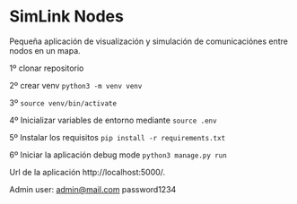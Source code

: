 # SimLink Nodes

Pequeña aplicación de visualización y simulación de comunicaciónes entre nodos en un mapa.

1º clonar repositorio

2º crear venv `python3 -m venv venv`

3º `source venv/bin/activate`

4º Inicializar variables de entorno mediante `source .env`

5º Instalar los requisitos `pip install -r requirements.txt`

6º Iniciar la aplicación debug mode `python3 manage.py run`

Url de la aplicación http://localhost:5000/.

Admin user: admin@mail.com  password1234
